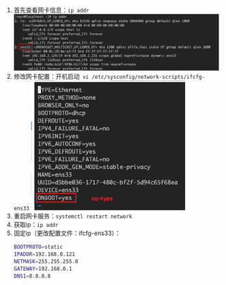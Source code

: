 1. 首先查看网卡信息：```ip addr```  
    ![image text](../images/ipconfig01.png)
1. 修改网卡配置：开机启动``` vi /etc/sysconfig/network-scripts/ifcfg-ens33```
    ![image text](../images/ipconfig02.png)
1. 重启网卡服务：```systemctl restart network```
1. 获取ip：``` ip addr ```
1. 固定ip（更改配置文件：ifcfg-ens33）：  
    ``` sh
    BOOTPROTO=static
    IPADDR=192.168.0.121
    NETMASK=255.255.255.0
    GATEWAY=192.168.0.1
    DNS1=8.8.8.8
    ```

